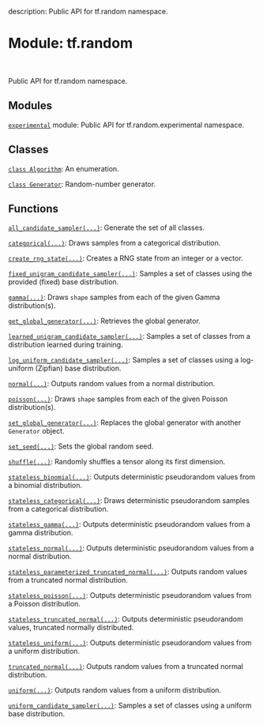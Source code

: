 description: Public API for tf.random namespace.

<div itemscope itemtype="http://developers.google.com/ReferenceObject">
<meta itemprop="name" content="tf.random" />
<meta itemprop="path" content="Stable" />
</div>

# Module: tf.random

<!-- Insert buttons and diff -->

<table class="tfo-notebook-buttons tfo-api nocontent" align="left">

</table>



Public API for tf.random namespace.



## Modules

[`experimental`](../tf/random/experimental.md) module: Public API for tf.random.experimental namespace.

## Classes

[`class Algorithm`](../tf/random/Algorithm.md): An enumeration.

[`class Generator`](../tf/random/Generator.md): Random-number generator.

## Functions

[`all_candidate_sampler(...)`](../tf/random/all_candidate_sampler.md): Generate the set of all classes.

[`categorical(...)`](../tf/random/categorical.md): Draws samples from a categorical distribution.

[`create_rng_state(...)`](../tf/random/create_rng_state.md): Creates a RNG state from an integer or a vector.

[`fixed_unigram_candidate_sampler(...)`](../tf/random/fixed_unigram_candidate_sampler.md): Samples a set of classes using the provided (fixed) base distribution.

[`gamma(...)`](../tf/random/gamma.md): Draws `shape` samples from each of the given Gamma distribution(s).

[`get_global_generator(...)`](../tf/random/get_global_generator.md): Retrieves the global generator.

[`learned_unigram_candidate_sampler(...)`](../tf/random/learned_unigram_candidate_sampler.md): Samples a set of classes from a distribution learned during training.

[`log_uniform_candidate_sampler(...)`](../tf/random/log_uniform_candidate_sampler.md): Samples a set of classes using a log-uniform (Zipfian) base distribution.

[`normal(...)`](../tf/random/normal.md): Outputs random values from a normal distribution.

[`poisson(...)`](../tf/random/poisson.md): Draws `shape` samples from each of the given Poisson distribution(s).

[`set_global_generator(...)`](../tf/random/set_global_generator.md): Replaces the global generator with another `Generator` object.

[`set_seed(...)`](../tf/random/set_seed.md): Sets the global random seed.

[`shuffle(...)`](../tf/random/shuffle.md): Randomly shuffles a tensor along its first dimension.

[`stateless_binomial(...)`](../tf/random/stateless_binomial.md): Outputs deterministic pseudorandom values from a binomial distribution.

[`stateless_categorical(...)`](../tf/random/stateless_categorical.md): Draws deterministic pseudorandom samples from a categorical distribution.

[`stateless_gamma(...)`](../tf/random/stateless_gamma.md): Outputs deterministic pseudorandom values from a gamma distribution.

[`stateless_normal(...)`](../tf/random/stateless_normal.md): Outputs deterministic pseudorandom values from a normal distribution.

[`stateless_parameterized_truncated_normal(...)`](../tf/random/stateless_parameterized_truncated_normal.md): Outputs random values from a truncated normal distribution.

[`stateless_poisson(...)`](../tf/random/stateless_poisson.md): Outputs deterministic pseudorandom values from a Poisson distribution.

[`stateless_truncated_normal(...)`](../tf/random/stateless_truncated_normal.md): Outputs deterministic pseudorandom values, truncated normally distributed.

[`stateless_uniform(...)`](../tf/random/stateless_uniform.md): Outputs deterministic pseudorandom values from a uniform distribution.

[`truncated_normal(...)`](../tf/random/truncated_normal.md): Outputs random values from a truncated normal distribution.

[`uniform(...)`](../tf/random/uniform.md): Outputs random values from a uniform distribution.

[`uniform_candidate_sampler(...)`](../tf/random/uniform_candidate_sampler.md): Samples a set of classes using a uniform base distribution.

